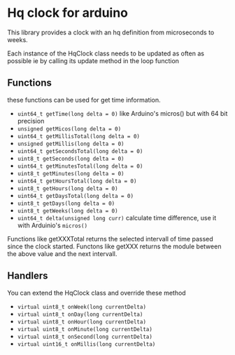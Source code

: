 Hq clock for arduino
===

This library provides a clock with an hq definition from microseconds to weeks.

Each instance of the HqClock class needs to be updated as often as possible
ie by calling its update method in the loop function

Functions
---

these functions can be used for get time information.

- `uint64_t getTime(long delta = 0)` like Arduino's micros() but with 64 bit precision
- `unsigned getMicos(long delta = 0)`
- `uint64_t getMillisTotal(long delta = 0)`
- `unsigned getMillis(long delta = 0)`
- `uint64_t getSecondsTotal(long delta = 0)`
- `uint8_t getSeconds(long delta = 0)`
- `uint64_t getMinutesTotal(long delta = 0)`
- `uint8_t getMinutes(long delta = 0)`
- `uint64_t getHoursTotal(long delta = 0)`
- `uint8_t getHours(long delta = 0)`
- `uint64_t getDaysTotal(long delta = 0)`
- `uint8_t getDays(long delta = 0)`
- `uint8_t getWeeks(long delta = 0)`
- `uint64_t delta(unsigned long curr)` calculate time difference, use it with Arduinio's `micros()`

Functions like getXXXTotal returns the selected intervall of time passed since the clock started.
Functons like getXXX returns the module between the above value and the next intervall.

Handlers
---

You can extend the HqClock class and override these method

- `virtual uint8_t onWeek(long currentDelta)`
- `virtual uint8_t onDay(long currentDelta)`
- `virtual uint8_t onHour(long currentDelta)`
- `virtual uint8_t onMinute(long currentDelta)`
- `virtual uint8_t onSecond(long currentDelta)`
- `virtual uint16_t onMillis(long currentDelta)`



